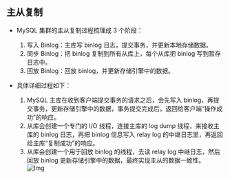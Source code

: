 ## 主从复制
* MySQL 集群的主从复制过程梳理成 3 个阶段：
    1. 写入 Binlog：主库写 binlog 日志，提交事务，并更新本地存储数据。
    2. 同步 Binlog：把 binlog 复制到所有从库上，每个从库把 binlog 写到暂存日志中。
    3. 回放 Binlog：回放 binlog，并更新存储引擎中的数据。

* 具体详细过程如下：
    1. MySQL 主库在收到客户端提交事务的请求之后，会先写入 binlog，再提交事务，更新存储引擎中的数据，事务提交完成后，返回给客户端“操作成功”的响应。
    2. 从库会创建一个专门的 I/O 线程，连接主库的 log dump 线程，来接收主库的 binlog 日志，再把 binlog 信息写入 relay log 的中继日志里，再返回给主库“复制成功”的响应。
    3. 从库会创建一个用于回放 binlog 的线程，去读 relay log 中继日志，然后回放 binlog 更新存储引擎中的数据，最终实现主从的数据一致性。
    ![Img](https://raw.staticdn.net/Navyum/imgbed/pic/IMG/7075278aaa241d1c84bdc5fd59fe9077.png)
